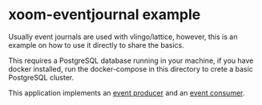 xoom-eventjournal example
===========================

Usually event journals are used with vlingo/lattice, however, this is
an example on how to use it directly to share the basics.

This requires a PostgreSQL database running in your machine, if you
have docker installed, run the docker-compose in this directory to crete
a basic PostgreSQL cluster.

This application implements an [event producer](src/main/java/io/vlingo/xoom/examples/eventjournal/counter/CounterActor.java) 
and an [event consumer](src/main/java/io/vlingo/xoom/examples/eventjournal/counter/CounterQueryActor.java).

